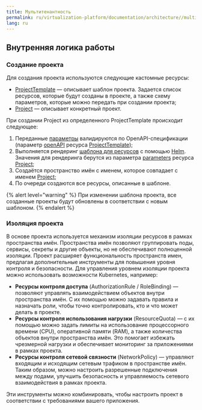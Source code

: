 ```yaml
---
title: Мультитенантность
permalink: ru/virtualization-platform/documentation/architecture//multitenancy/
lang: ru
---
```


## Внутренняя логика работы

### Создание проекта

Для создания проекта используются следующие кастомные ресурсы:

* [ProjectTemplate](/products/virtualization-platform/reference/cr/project.html) — описывает шаблон проекта. Задается список ресурсов, которые будут созданы в проекте, а также схему параметров, которые можно передать при создании проекта;
* [Project](/products/virtualization-platform/reference/cr/projecttemplate.html) — описывает конкретный проект.

При создании Project из определенного ProjectTemplate происходит следующее:

1. Переданные [параметры](/products/virtualization-platform/reference/cr/project.html#project-v1alpha2-spec-parameters) валидируются по OpenAPI-спецификации (параметр [openAPI](/products/virtualization-platform/reference/cr/projecttemplate.html#projecttemplate-v1alpha1-spec-parametersschema) ресурса [ProjectTemplate](/products/virtualization-platform/reference/cr/projecttemplate.html));
1. Выполняется рендеринг [шаблона для ресурсов](/products/virtualization-platform/reference/cr/projecttemplate.html#projecttemplate-v1alpha1-spec-resourcestemplate) с помощью [Helm](https://helm.sh/docs/). Значения для рендеринга берутся из параметра [parameters](/products/virtualization-platform/reference/cr/project.html#project-v1alpha2-spec-parameters) ресурса [Project](cr.html#project);
1. Создаётся пространство имён с именем, которое совпадает c именем [Project](/products/virtualization-platform/reference/cr/project.html#project);
1. По очереди создаются все ресурсы, описанные в шаблоне.

{% alert level="warning" %}
При изменении шаблона проекта, все созданные проекты будут обновлены в соответствии с новым шаблоном.
{% endalert %}

### Изоляция проекта

В основе проекта используется механизм изоляции ресурсов в рамках пространства имён.
Пространства имён позволяют группировать поды, сервисы, секреты и другие объекты, но не обеспечивают полноценной изоляции.
Проект расширяет функциональность пространств имен, предлагая дополнительные инструменты для повышения уровня контроля и безопасности.
Для управления уровнем изоляции проекта можно использовать возможности Kubernetes, например:

* **Ресурсы контроля доступа** (AuthorizationRule / RoleBinding) — позволяют управлять взаимодействием объектов внутри пространства имён. С их помощью можно задавать правила и назначать роли, чтобы точно контролировать, кто и что может делать в проекте.
* **Ресурсы контроля использования нагрузки** (ResourceQuota) — с их помощью можно задать лимиты на использование процессорного времени (CPU), оперативной памяти (RAM), а также количества объектов внутри пространства имён. Это помогает избежать чрезмерной нагрузки и обеспечивает мониторинг за приложениями в рамках проекта.
* **Ресурсы контроля сетевой связности** (NetworkPolicy) — управляют входящим и исходящим сетевым трафиком в пространстве имён. Таким образом, можно настроить разрешенные подключения между подами, улучшить безопасность и управляемость сетевого взаимодействия в рамках проекта.

Эти инструменты можно комбинировать, чтобы настроить проект в соответствии с требованиями вашего приложения.
